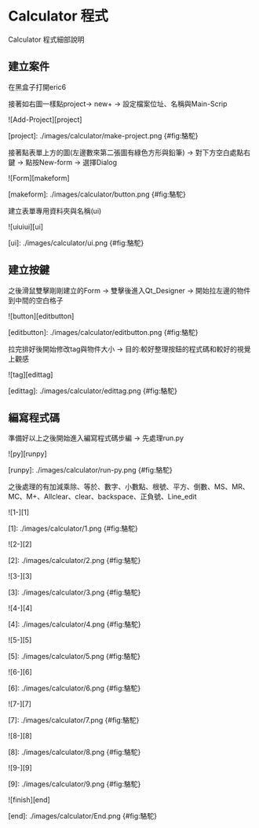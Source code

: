 Calculator 程式
===

Calculator 程式細部說明

建立案件
---

在黑盒子打開eric6

接著如右圖一樣點project→ new+ → 設定檔案位址、名稱與Main-Scrip

![Add-Project][project]

[project]: ./images/calculator/make-project.png {#fig:駱駝}

接著點表單上方的圖(左邊數來第二張圖有綠色方形與鉛筆) → 對下方空白處點右鍵 → 點按New-form → 選擇Dialog

![Form][makeform]

[makeform]: ./images/calculator/button.png {#fig:駱駝}

建立表單專用資料夾與名稱(ui)

![uiuiui][ui]

[ui]: ./images/calculator/ui.png {#fig:駱駝}

建立按鍵
---

之後滑鼠雙擊剛剛建立的Form → 雙擊後進入Qt_Designer → 開始拉左邊的物件到中間的空白格子

![button][editbutton]

[editbutton]: ./images/calculator/editbutton.png {#fig:駱駝}

拉完排好後開始修改tag與物件大小 → 目的:較好整理按鈕的程式碼和較好的視覺上觀感

![tag][edittag]

[edittag]: ./images/calculator/edittag.png {#fig:駱駝}


編寫程式碼
---

準備好以上之後開始進入編寫程式碼步編 → 先處理run.py

![py][runpy]

[runpy]: ./images/calculator/run-py.png {#fig:駱駝}

之後處理的有加減乘除、等於、數字、小數點、根號、平方、倒數、MS、MR、MC、M+、Allclear、clear、backspace、正負號、Line_edit

![1-][1]

[1]: ./images/calculator/1.png {#fig:駱駝}

![2-][2]

[2]: ./images/calculator/2.png {#fig:駱駝}

![3-][3]

[3]: ./images/calculator/3.png {#fig:駱駝}

![4-][4]

[4]: ./images/calculator/4.png {#fig:駱駝}

![5-][5]

[5]: ./images/calculator/5.png {#fig:駱駝}

![6-][6]

[6]: ./images/calculator/6.png {#fig:駱駝}

![7-][7]

[7]: ./images/calculator/7.png {#fig:駱駝}

![8-][8]

[8]: ./images/calculator/8.png {#fig:駱駝}

![9-][9]

[9]: ./images/calculator/9.png {#fig:駱駝}

![finish][end]

[end]: ./images/calculator/End.png {#fig:駱駝}
